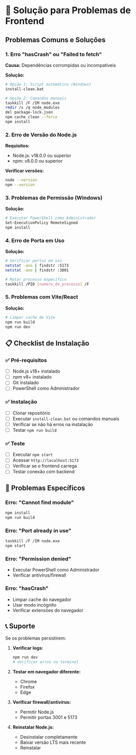 # 🔧 Solução para Problemas de Frontend

## Problemas Comuns e Soluções

### 1. **Erro "hasCrash" ou "Failed to fetch"**

**Causa:** Dependências corrompidas ou incompatíveis

**Solução:**
```bash
# Opção 1: Script automático (Windows)
install-clean.bat

# Opção 2: Comandos manuais
taskkill /F /IM node.exe
rmdir /s /q node_modules
del package-lock.json
npm cache clean --force
npm install
```

### 2. **Erro de Versão do Node.js**

**Requisitos:**
- Node.js: v18.0.0 ou superior
- npm: v8.0.0 ou superior

**Verificar versões:**
```bash
node --version
npm --version
```

### 3. **Problemas de Permissão (Windows)**

**Solução:**
```bash
# Executar PowerShell como Administrador
Set-ExecutionPolicy RemoteSigned
npm install
```

### 4. **Erro de Porta em Uso**

**Solução:**
```bash
# Verificar portas em uso
netstat -ano | findstr :5173
netstat -ano | findstr :3001

# Matar processo específico
taskkill /PID [numero_do_processo] /F
```

### 5. **Problemas com Vite/React**

**Solução:**
```bash
# Limpar cache do Vite
npm run build
npm run dev
```

## 📋 Checklist de Instalação

### ✅ Pré-requisitos
- [ ] Node.js v18+ instalado
- [ ] npm v8+ instalado
- [ ] Git instalado
- [ ] PowerShell como Administrador

### ✅ Instalação
- [ ] Clonar repositório
- [ ] Executar `install-clean.bat` ou comandos manuais
- [ ] Verificar se não há erros na instalação
- [ ] Testar `npm run build`

### ✅ Teste
- [ ] Executar `npm start`
- [ ] Acessar `http://localhost:5173`
- [ ] Verificar se o frontend carrega
- [ ] Testar conexão com backend

## 🚨 Problemas Específicos

### **Erro: "Cannot find module"**
```bash
npm install
npm run build
```

### **Erro: "Port already in use"**
```bash
taskkill /F /IM node.exe
npm start
```

### **Erro: "Permission denied"**
- Executar PowerShell como Administrador
- Verificar antivírus/firewall

### **Erro: "hasCrash"**
- Limpar cache do navegador
- Usar modo incógnito
- Verificar extensões do navegador

## 📞 Suporte

Se os problemas persistirem:

1. **Verificar logs:**
   ```bash
   npm run dev
   # Verificar erros no terminal
   ```

2. **Testar em navegador diferente:**
   - Chrome
   - Firefox
   - Edge

3. **Verificar firewall/antivírus:**
   - Permitir Node.js
   - Permitir portas 3001 e 5173

4. **Reinstalar Node.js:**
   - Desinstalar completamente
   - Baixar versão LTS mais recente
   - Reinstalar 